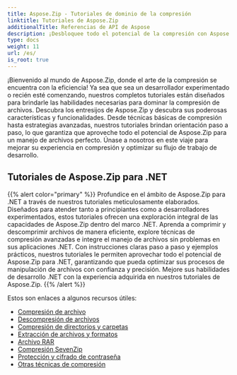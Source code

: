 ```yaml
---
title: Aspose.Zip - Tutoriales de dominio de la compresión
linktitle: Tutoriales de Aspose.Zip
additionalTitle: Referencias de API de Aspose
description: ¡Desbloquee todo el potencial de la compresión con Aspose.Zip! Sumérjase en nuestros completos tutoriales para obtener información de expertos y un manejo eficiente de archivos.
type: docs
weight: 11
url: /es/
is_root: true
---
```


¡Bienvenido al mundo de Aspose.Zip, donde el arte de la compresión se encuentra con la eficiencia! Ya sea que sea un desarrollador experimentado o recién esté comenzando, nuestros completos tutoriales están diseñados para brindarle las habilidades necesarias para dominar la compresión de archivos. Descubra los entresijos de Aspose.Zip y descubra sus poderosas características y funcionalidades. Desde técnicas básicas de compresión hasta estrategias avanzadas, nuestros tutoriales brindan orientación paso a paso, lo que garantiza que aproveche todo el potencial de Aspose.Zip para un manejo de archivos perfecto. Únase a nosotros en este viaje para mejorar su experiencia en compresión y optimizar su flujo de trabajo de desarrollo.


## Tutoriales de Aspose.Zip para .NET
{{% alert color="primary" %}}
Profundice en el ámbito de Aspose.Zip para .NET a través de nuestros tutoriales meticulosamente elaborados. Diseñados para atender tanto a principiantes como a desarrolladores experimentados, estos tutoriales ofrecen una exploración integral de las capacidades de Aspose.Zip dentro del marco .NET. Aprenda a comprimir y descomprimir archivos de manera eficiente, explore técnicas de compresión avanzadas e integre el manejo de archivos sin problemas en sus aplicaciones .NET. Con instrucciones claras paso a paso y ejemplos prácticos, nuestros tutoriales le permiten aprovechar todo el potencial de Aspose.Zip para .NET, garantizando que pueda optimizar sus procesos de manipulación de archivos con confianza y precisión. Mejore sus habilidades de desarrollo .NET con la experiencia adquirida en nuestros tutoriales de Aspose.Zip.
{{% /alert %}}

Estos son enlaces a algunos recursos útiles:
 
- [Compresión de archivo](./net/file-compression/)
- [Descompresión de archivos](./net/file-decompression/)
- [Compresión de directorios y carpetas](./net/directory-and-folder-compression/)
- [Extracción de archivos y formatos](./net/archive-extraction-and-formats/)
- [Archivo RAR](./net/rar-archive/)
- [Compresión SevenZip](./net/sevenzip-compression/)
- [Protección y cifrado de contraseña](./net/password-protection-and-encryption/)
- [Otras técnicas de compresión](./net/other-compression-techniques/)

